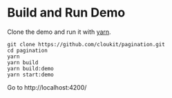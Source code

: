 # Build and Run Demo

Clone the demo and run it with [yarn](https://yarnpkg.com/en/).

```
git clone https://github.com/cloukit/pagination.git
cd pagination
yarn
yarn build
yarn build:demo
yarn start:demo
```

Go to http://localhost:4200/
